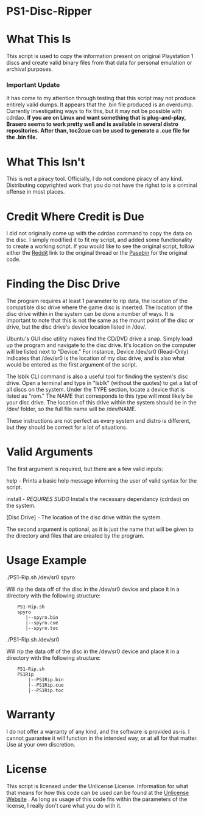# PS1-Disc-Ripper

# What This Is
This script is used to copy the information present on original Playstation 1
discs and create valid binary files from that data for personal emulation or
archival purposes.

### Important Update
It has come to my attention through testing that this script may not produce
entirely valid dumps. It appears that the .bin file produced is an overdump.
Currently investigating ways to fix this, but it may not be possible with
cdrdao. <b>If you are on Linux and want something that is plug-and-play,
Brasero seems to work pretty well and is available in several distro
repositories. After than, toc2cue can be used to generate a .cue file
for the .bin file.</b>

# What This Isn't
This is not a piracy tool. Officially, I do not condone piracy of any kind.
Distributing copyrighted work that you do not have the righst to is a criminal
offense in most places.

# Credit Where Credit is Due
I did not originally come up with the cdrdao command to copy the data on the
disc. I simply modified it to fit my script, and added some functionality to
create a working script. If you would like to see the original script, follow
either the [Reddit](https://www.reddit.com/r/linux/comments/ju4m5/how_do_i_rip_a_ps1_cd_using_dd/)
link to the original thread or the [Pasebin](https://pastebin.com/TLJMAU9V)
for the original code.

# Finding the Disc Drive
The program requires at least 1 parameter to rip data, the location of the
compatible disc drive where the game disc is inserted. The location of the
disc drive within in the system can be done a number of ways. It is important
to note that this is not the same as the mount point of the disc or drive, but
the disc drive's device location listed in /dev/.

Ubuntu's GUI disc utility makes find the CD/DVD drive a snap. Simply load up
the program and navigate to the disc drive. It's location on the computer will
be listed next to "Device." For instance, Device  /dev/sr0 (Read-Only)
indicates that /dev/sr0 is the location of my disc drive, and is also what
would be entered as the first argument of the script.

The lsblk CLI command is also a useful tool for finding the system's disc
drive. Open a terminal and type in "lsblk" (without the quotes) to get a list
of all discs on the system. Under the TYPE section, locate a device that is
listed as "rom." The NAME that corresponds to this type will most likely be
your disc drive. The location of this drive within the system should be in the
/dev/ folder, so the full file name will be /dev/NAME.

These instructions are not perfect as every system and distro is different, but
they should be correct for a lot of situations.

# Valid Arguments
The first argument is required, but there are a few valid inputs:

help - Prints a basic help message informing the user of valid syntax for the
       script.

install - *REQUIRES SUDO* Installs the necessary dependancy (cdrdao) on the
          system.

[Disc Drive] - The location of the disc drive within the system.

The second argument is optional, as it is just the name that will be given to
the directory and files that are created by the program.

# Usage Example
./PS1-Rip.sh /dev/sr0 spyro

Will rip the data off of the disc in the /dev/sr0 device and place it in a
directory with the following structure:

        PS1-Rip.sh
        spyro
           |--spyro.bin
           |--spyro.cue
           |--spyro.toc


./PS1-Rip.sh /dev/sr0

Will rip the data off of the disc in the /dev/sr0 device and place it in a
directory with the following structure:

        PS1-Rip.sh
        PS1Rip
            |--PS1Rip.bin
            |--PS1Rip.cue
            |--PS1Rip.toc

# Warranty
I do not offer a warranty of any kind, and the software is provided as-is. I
cannot guarantee it will function in the intended way, or at all for that
matter. Use at your own discretion.

# License
This script is licensed under the Unlicense License. Information for what that 
means for how this code can be used can be found at the [Unlicense Website](https://unlicense.org/)
. As long as usage of this code fits within the parameters of the license, I
really don't care what you do with it.
